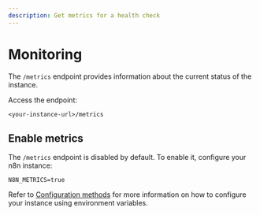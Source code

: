 ```yaml
---
description: Get metrics for a health check
---
```


# Monitoring

The `/metrics` endpoint provides information about the current status of the instance.

Access the endpoint:

```
<your-instance-url>/metrics
```

## Enable metrics

The `/metrics` endpoint is disabled by default. To enable it, configure your n8n instance:

```shell
N8N_METRICS=true
```

Refer to [Configuration methods](/hosting/environment-variables/configuration/) for more information on how to configure your instance using environment variables.
